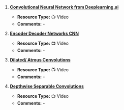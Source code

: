 1. [**Convolutional Neural Network from Deeplearning.ai**](https://www.youtube.com/watch?v=tQYZaDn_kSg&list=PLkDaE6sCZn6Gl29AoE31iwdVwSG-KnDzF&index=5)
   - **Resource Type:** 📺 Video
   - **Comments:** -

2. [**Encoder Decoder Networks CNN**](https://www.youtube.com/watch?v=1icvxbAoPWc&t=124s)
   - **Resource Type:** 📺 Video
   - **Comments:** -

3. [**Dilated/ Atrous Convolutions**](https://www.youtube.com/watch?v=0Lg_V0Um-1Q)
   - **Resource Type:** 📺 Video
   - **Comments:** -

4. [**Depthwise Separable Convolutions**](https://www.youtube.com/watch?v=T7o3xvJLuHk)
   - **Resource Type:** 📺 Video
   - **Comments:** -
